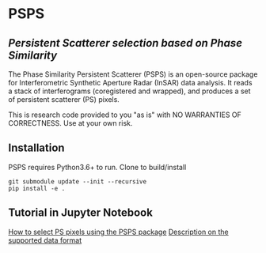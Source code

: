 # PSPS
## _Persistent Scatterer selection based on Phase Similarity_
The Phase Similarity Persistent Scatterer (PSPS) is an open-source package for Interferometric Synthetic Aperture Radar (InSAR) data analysis. It reads a stack of interferograms (coregistered and wrapped), and produces a set of persistent scatterer (PS) pixels.

This is research code provided to you "as is" with NO WARRANTIES OF CORRECTNESS. Use at your own risk.

## Installation
PSPS requires Python3.6+ to run.
Clone to build/install
```
git submodule update --init --recursive
pip install -e .
```

## Tutorial in Jupyter Notebook
[How to select PS pixels using the PSPS package](tests/tutorial.ipynb)
[Description on the supported data format](tests/data_format.ipynb)
